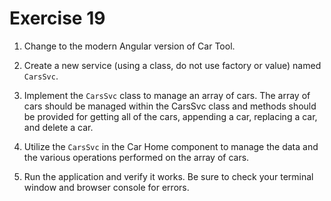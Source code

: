 # Exercise 19

1. Change to the modern Angular version of Car Tool.

2. Create a new service (using a class, do not use factory or value) named `CarsSvc`.

3. Implement the `CarsSvc` class to manage an array of cars. The array of cars should be managed within the CarsSvc class and methods should be provided for getting all of the cars, appending a car, replacing a car, and delete a car.

4. Utilize the `CarsSvc` in the Car Home component to manage the data and the various operations performed on the array of cars.

5. Run the application and verify it works. Be sure to check your terminal window and browser console for errors.

